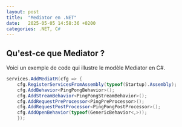 ```yaml
---
layout: post
title:  "Mediator en .NET"
date:   2025-05-05 14:58:36 +0200
categories: .NET, C#
---
```

## Qu'est-ce que Mediator ?

Voici un exemple de code qui illustre le modèle Mediator en C#.

```csharp
services.AddMediatR(cfg => {
    cfg.RegisterServicesFromAssembly(typeof(Startup).Assembly);
    cfg.AddBehavior<PingPongBehavior>();
    cfg.AddStreamBehavior<PingPongStreamBehavior>();
    cfg.AddRequestPreProcessor<PingPreProcessor>();
    cfg.AddRequestPostProcessor<PingPongPostProcessor>();
    cfg.AddOpenBehavior(typeof(GenericBehavior<,>));
    });
```

